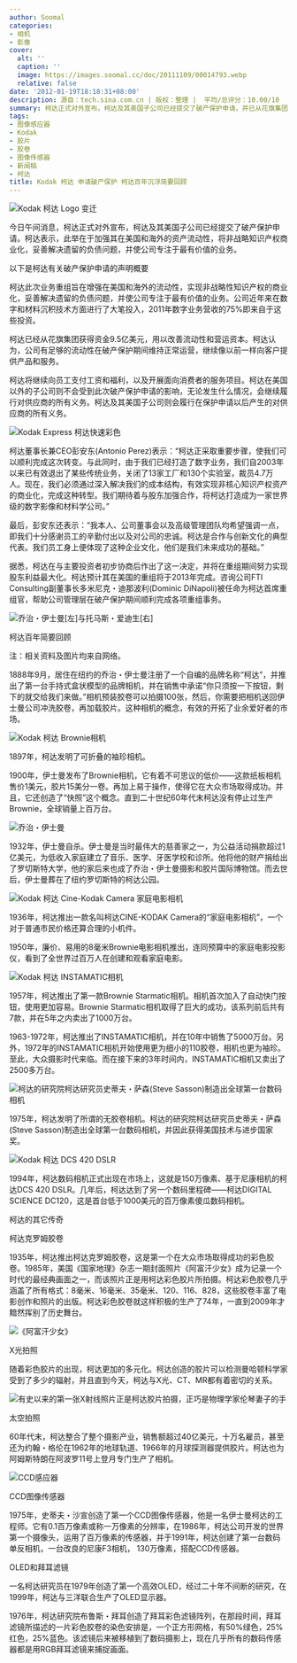 ```yaml
---
author: Soomal
categories:
- 相机
- 影像
cover:
  alt: ''
  caption: ''
  image: https://images.soomal.cc/doc/20111109/00014793.webp
  relative: false
date: '2012-01-19T18:18:31+08:00'
description: 源自：tech.sina.com.cn | 版权：整理 |  平均/总评分：10.00/10
summary: 柯达正式对外宣布，柯达及其美国子公司已经提交了破产保护申请，并已从花旗集团获得破产保护企业9.5亿美元贷款额度，贷款期限为18个月。柯达表示，此举在于加强其在美国和海外的资产流动性，将非战略知识产权商业化，妥善解决遗留的负债问题，并使公司专注于最有价值的业务。柯达预计其在美国的重组将于2013年完成。
tags:
- 图像感应器
- Kodak
- 胶片
- 胶卷
- 图像传感器
- 新闻稿
- 柯达
title: Kodak 柯达 申请破产保护 柯达百年沉浮简要回顾
---
```


![Kodak 柯达 Logo 变迁](https://images.soomal.cc/doc/20111109/00014790.webp)



今日午间消息，柯达正式对外宣布，柯达及其美国子公司已经提交了破产保护申请。柯达表示，此举在于加强其在美国和海外的资产流动性，将非战略知识产权商业化，妥善解决遗留的负债问题，并使公司专注于最有价值的业务。



以下是柯达有关破产保护申请的声明概要



柯达此次业务重组旨在增强在美国和海外的流动性，实现非战略性知识产权的商业化，妥善解决遗留的负债问题，并使公司专注于最有价值的业务。公司近年来在数字和材料沉积技术方面进行了大笔投入，2011年数字业务营收的75%即来自于这些投资。



柯达已经从花旗集团获得资金9.5亿美元，用以改善流动性和营运资本。柯达认为，公司有足够的流动性在破产保护期间维持正常运营，继续像以前一样向客户提供产品和服务。



柯达将继续向员工支付工资和福利，以及开展面向消费者的服务项目。柯达在美国以外的子公司则不会受到此次破产保护申请的影响，无论发生什么情况，会继续履行对供应商的所有义务。柯达及其美国子公司则会履行在保护申请以后产生的对供应商的所有义务。



![Kodak Express 柯达快速彩色](https://images.soomal.cc/doc/20111109/00014791.webp)



柯达董事长兼CEO彭安东(Antonio Perez)表示：“柯达正采取重要步骤，使我们可以顺利完成这次转变。与此同时，由于我们已经打造了数字业务，我们自2003年以来已有效退出了某些传统业务，关闭了13家工厂和130个实验室，裁员4.7万人。现在，我们必须通过深入解决我们的成本结构，有效实现非核心知识产权资产的商业化，完成这种转型。我们期待着与股东加强合作，将柯达打造成为一家世界级的数字影像和材料学公司。”



最后，彭安东还表示：“我本人、公司董事会以及高级管理团队均希望强调一点，即我们十分感谢员工的辛勤付出以及对公司的忠诚。柯达是合作与创新文化的典型代表。我们员工身上便体现了这种企业文化，他们是我们未来成功的基础。”



据悉，柯达在与主要投资者初步协商后作出了这一决定，并将在重组期间努力实现股东利益最大化。柯达预计其在美国的重组将于2013年完成。咨询公司FTI Consulting副董事长多米尼克・迪那波利(Dominic DiNapoli)被任命为柯达首席重组官，帮助公司管理层在破产保护期间顺利完成各项重组事务。



![乔治・伊士曼[左]与托马斯・爱迪生[右]](https://images.soomal.cc/doc/20120119/00016277.webp)



柯达百年简要回顾



注：相关资料及图片均来自网络。



1888年9月，居住在纽约的乔治・伊士曼注册了一个自编的品牌名称“柯达”，并推出了第一台手持式盒状模型的品牌相机，并在销售中承诺“你只须按一下按钮，剩下的就交给我们来做。”相机预装胶卷可以拍摄100张，然后，你需要把相机送回伊士曼公司冲洗胶卷，再加载胶片。这种相机的概念，有效的开拓了业余爱好者的市场。



![Kodak 柯达 Brownie相机](https://images.soomal.cc/doc/20120119/00016279.webp)



1897年，柯达发明了可折叠的袖珍相机。



1900年，伊士曼发布了Brownie相机，它有着不可思议的低价――这款纸板相机售价1美元，胶片15美分一卷。再加上易于操作，使得它在大众市场取得成功。并且，它还创造了“快照”这个概念。直到二十世纪60年代末柯达没有停止过生产Brownie，全球销量上百万台。



![乔治・伊士曼](https://images.soomal.cc/doc/20120119/00016278.webp)



1932年，伊士曼自杀。伊士曼是当时最伟大的慈善家之一，为公益活动捐款超过1亿美元，为低收入家庭建立了音乐、医学、牙医学校和诊所。他将他的财产捐给出了罗切斯特大学，他的家后来也成了乔治・伊士曼摄影和胶片国际博物馆。而去世后，伊士曼葬在了纽约罗切斯特的柯达公园。



![Kodak 柯达 Cine-Kodak Camera 家庭电影相机](https://images.soomal.cc/doc/20120119/00016280.webp)



1936年，柯达推出一款名叫柯达CINE-KODAK Camera的“家庭电影相机”，一个对于普通市民价格还算合理的小机件。



1950年，廉价、易用的8毫米Brownie电影相机推出，连同预算中的家庭电影投影仪，看到了全世界过百万人在创建和观看家庭电影。



![Kodak 柯达 INSTAMATIC相机](https://images.soomal.cc/doc/20120119/00016281.webp)



1957年，柯达推出了第一款Brownie Starmatic相机。相机首次加入了自动快门按钮，使用更加容易。Brownie Starmatic相机取得了巨大的成功，该系列前后共有7款，并在5年之内卖出了1000万台。



1963-1972年，柯达推出了INSTAMATIC相机，并在10年中销售了5000万台。另外，1972年的INSTAMATIC相机开始使用更为细小的110胶卷，相机也更为袖珍。至此，大众摄影时代来临。而在接下来的3年时间内，INSTAMATIC相机又卖出了2500多万台。



![柯达的研究院柯达研究员史蒂夫・萨森(Steve Sasson)制造出全球第一台数码相机](https://images.soomal.cc/doc/20120119/00016282.webp)



1975年，柯达发明了所谓的无胶卷相机。柯达的研究院柯达研究员史蒂夫・萨森(Steve Sasson)制造出全球第一台数码相机，并因此获得美国技术与进步国家奖。



![Kodak 柯达 DCS 420 DSLR](https://images.soomal.cc/doc/20120119/00016283.webp)



1994年，柯达数码相机正式出现在市场上，这就是150万像素、基于尼康相机的柯达DCS 420 DSLR。几年后，柯达达到了另一个数码里程碑――柯达DIGITAL SCIENCE DC120，这是首台低于1000美元的百万像素傻瓜数码相机。



柯达的其它传奇



柯达克罗姆胶卷



1935年，柯达推出柯达克罗姆胶卷，这是第一个在大众市场取得成功的彩色胶卷。1985年，美国《国家地理》杂志一期封面照片《阿富汗少女》成为记录一个时代的最经典画面之一，而该照片正是用柯达彩色胶片所拍摄。柯达彩色胶卷几乎涵盖了所有格式：8毫米、16毫米、35毫米、120、116、828，这些胶卷丰富了电影创作和照片的出版。柯达彩色胶卷就这样积极的生产了74年，一直到2009年才黯然挥别了历史舞台。



![《阿富汗少女》](https://images.soomal.cc/doc/20120119/00016284.webp)



X光拍照



随着彩色胶片的出现，柯达更加的多元化。柯达创造的胶片可以检测曼哈顿科学家受到了多少的辐射，并且直到今天，柯达与X光、CT、MR都有着密切的关系。



![有史以来的第一张X射线照片正是柯达胶片拍摄，正巧是物理学家伦琴妻子的手](https://images.soomal.cc/doc/20120119/00016285.webp)



太空拍照



60年代末，柯达整合了整个摄影产业，销售额超过40亿美元，十万名雇员，甚至还为约翰・格伦在1962年的地球轨道、1966年的月球探测器提供胶片。柯达也为阿姆斯特朗在阿波罗11号上登月专门生产了相机。



![CCD感应器](https://images.soomal.cc/doc/20111007/00013962.webp)



CCD图像传感器



1975年，史蒂夫・沙宣创造了第一个CCD图像传感器，他是一名伊士曼柯达的工程师。它有0.1百万像素或称一万像素的分辨率，在1986年，柯达公司开发的世界第一个摄像头，运用了百万像素的传感器，并于1991年，柯达创建了第一台数码单反相机，一台改良的尼康F3相机， 130万像素，搭配CCD传感器。



OLED和拜耳滤镜



一名柯达研究员在1979年创造了第一个高效OLED，经过二十年不间断的研究，在1999年，柯达与三洋联合生产了OLED显示器。



1976年，柯达研究院布鲁斯・拜耳创造了拜耳彩色滤镜阵列，在那段时间，拜耳滤镜所描述的一片彩色胶卷的染色安排是，一个正方形网格，有50%绿色，25%红色，25%蓝色。该滤镜后来被移植到了数码摄影上，现在几乎所有的数码传感器都是用RGB拜耳滤镜来捕捉画面。
